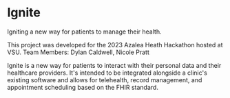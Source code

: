 # Ignite
Igniting a new way for patients to manage their health.

This project was developed for the 2023 Azalea Heath Hackathon hosted at VSU.
Team Members: Dylan Caldwell, Nicole Pratt

Ignite is a new way for patients to interact with their personal data and their healthcare providers. It's intended to be integrated alongside a clinic's existing software and allows for telehealth, record management, and appointment scheduling based on the FHIR standard.
